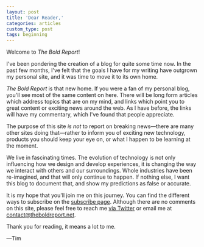 ```yaml
---
layout: post
title: 'Dear Reader,'
categories: articles
custom_type: post
tags: beginning
---
```

Welcome to *The Bold Report*!

I've been pondering the creation of a blog for quite some time now. In the past few months, I've felt that the goals I have for my writing have outgrown my personal site, and it was time to move it to its own home.

*The Bold Report* is that new home. If you were a fan of my personal blog, you'll see most of the same content on here. There will be long form articles which address topics that are on my mind, and links which point you to great content or exciting news around the web. As I have before, the links will have my commentary, which I've found that people appreciate.

The purpose of this site *is not* to report on breaking news—there are many other sites doing that—rather to inform you of exciting new technology, products you should keep your eye on, or what I happen to be learning at the moment.

We live in fascinating times. The evolution of technology is not only influencing how we design and develop experiences, it is changing the way we interact with others and our surroundings. Whole industries have been re-imagined, and that will only continue to happen. If nothing else, I want this blog to document that, and show my predictions as false or accurate.

It is my hope that you'll join me on this journey. You can find the different ways to subscribe on the [subscribe page](/subscribe/). Although there are no comments on this site, please feel free to reach me [via Twitter](https://twitter.com/ttimsmith) or email me at <contact@theboldreport.net>.

Thank you for reading, it means a lot to me.

—Tim
